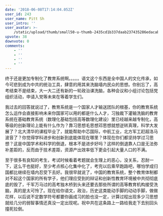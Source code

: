 ```yaml
---
date: '2018-06-08T17:14:04.052Z'
user_id: 243
user_name: Pitt Sh
user_intro: ''
user_avatar: >-
    /static/upload/thumb/small50-u-thumb-2435cd1b337daab237435286edacabec2ef4b40b18f.png
upvote: 38
downvote: 0
comments:
    - ''
    - ''
    - ''
    - ''
---
```


终于还是更加专制化了教育系统啊。。。。。语文这个东西是全中国人的文化传承，如今可悲到成为中共的统治工具，肆意的用其来洗脑墙内民众的思想。你别忘了，高考结束不是结束，大一大二还有新的一轮政治课洗脑，各种会议和小组讨论包括党组织活动，申请入党等未来在等着学生们。

我过去的回答就说过了，教育系统是一个国家人才输送团队的根基，你的教育系统怎么运作会直接影响未来你国家可以用的都是什么人才，习独裁下灌输洗脑的教育系统在基础教育系统（数理化基础包括高等数理化建设）里已经越来越专制化，高等级的创新理论上能有什么作为？靠习思想毛思想邓思想就想逆转真理，科学大发展了？北大清华的课程毕业了，就能帮助中芯国际，中航工业，北方军工赶超洛马波音了？你觉得学科进步和创新到底能体现在哪里？体现在你们都坚持学过习思想？这是中国学术和科学的倒退，根本不是进步好吗？这样的倒退靠人口是无法弥补差距的，反而由于技术差距，资源产出效率低下更会引起大量人口的不满。

  

至于很多有良知的考生，考试时候看着考题就会生理上的恶心，没关系，忍耐一下，这么干也挺好，至少考点核心化集中化了，考完以后乘早跑路吧，哪怕学成归国都比继续在墙内忍受下去好。我很早就说了，中国的教育系统，整个教育体制都对不起这个国家的所有学子，他们理应受到的辩证和创新性教育环境被中共彻彻底底的毁了，千军万马过的高考独木桥到头来还要去那些所谓的高等教育机构接受洗脑，真的是太可怜了。现在给你语文，政治，历史这类能动手脚的动动手脚，做做花样，以后说不定数学符号都要你画成习的脸也没一定，计算过程出现多少习思想就给几分的弱智事情还真没一定出现呢。祝中共在这条路上一路给我走下去别回头撞死拉倒。
